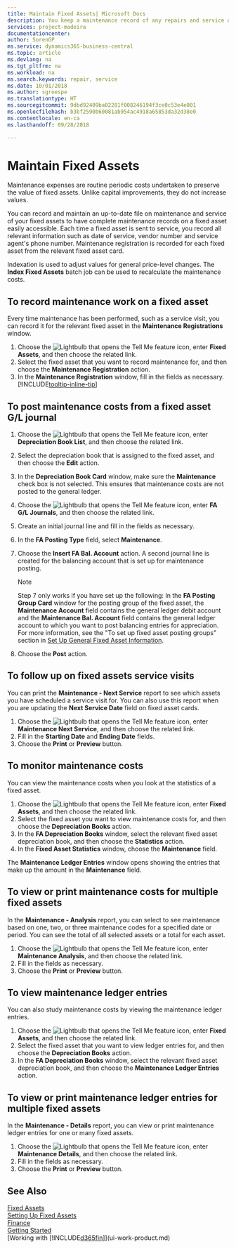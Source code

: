 ```yaml
---
title: Maintain Fixed Assets| Microsoft Docs
description: You keep a maintenance record of any repairs and service on a fixed asset.
services: project-madeira
documentationcenter: 
author: SorenGP
ms.service: dynamics365-business-central
ms.topic: article
ms.devlang: na
ms.tgt_pltfrm: na
ms.workload: na
ms.search.keywords: repair, service
ms.date: 10/01/2018
ms.author: sgroespe
ms.translationtype: HT
ms.sourcegitcommit: 9dbd92409ba02281f008246194f3ce0c53e4e001
ms.openlocfilehash: b3bf2590b60081ab954ac4918a65853da32d38e0
ms.contentlocale: en-ca
ms.lasthandoff: 09/28/2018

---
```

# <a name="maintain-fixed-assets"></a>Maintain Fixed Assets
Maintenance expenses are routine periodic costs undertaken to preserve the value of fixed assets. Unlike capital improvements, they do not increase values.

You can record and maintain an up-to-date file on maintenance and service of your fixed assets to have complete maintenance records on a fixed asset easily accessible. Each time a fixed asset is sent to service, you record all relevant information such as date of service, vendor number and service agent's phone number. Maintenance registration is recorded for each fixed asset from the relevant fixed asset card.

Indexation is used to adjust values for general price-level changes. The **Index Fixed Assets** batch job can be used to recalculate the maintenance costs.

## <a name="to-record-maintenance-work-on-a-fixed-asset"></a>To record maintenance work on a fixed asset
Every time maintenance has been performed, such as a service visit, you can record it for the relevant fixed asset in the **Maintenance Registrations** window.  

1. Choose the ![Lightbulb that opens the Tell Me feature](media/ui-search/search_small.png "Tell me what you want to do") icon, enter **Fixed Assets**, and then choose the related link.  
2. Select the fixed asset that you want to record maintenance for, and then choose the **Maintenance Registration** action.
3. In the **Maintenance Registration** window, fill in the fields as necessary. [!INCLUDE[tooltip-inline-tip](includes/tooltip-inline-tip_md.md)]  

## <a name="to-post-maintenance-costs-from-a-fixed-asset-gl-journal"></a>To post maintenance costs from a fixed asset G/L journal
1. Choose the ![Lightbulb that opens the Tell Me feature](media/ui-search/search_small.png "Tell me what you want to do") icon, enter **Depreciation Book List**, and then choose the related link.  
2. Select the depreciation book that is assigned to the fixed asset, and then choose the **Edit** action.
3. In the **Depreciation Book Card** window, make sure the **Maintenance** check box is not selected. This ensures that maintenance costs are not posted to the general ledger.
4. Choose the ![Lightbulb that opens the Tell Me feature](media/ui-search/search_small.png "Tell me what you want to do") icon, enter **FA G/L Journals**, and then choose the related link.  
5. Create an initial journal line and fill in the fields as necessary.
6. In the **FA Posting Type** field, select **Maintenance**.
7. Choose the **Insert FA Bal. Account** action. A second journal line is created for the balancing account that is set up for maintenance posting.

    > [!NOTE]  
    >   Step 7 only works if you have set up the following: In the **FA Posting Group Card** window for the posting group of the fixed asset, the **Maintenance Account** field contains the general ledger debit account and the **Maintenance Bal. Account** field contains the general ledger account to which you want to post balancing entries for appreciation. For more information, see the "To set up fixed asset posting groups" section in [Set Up General Fixed Asset Information](fa-how-setup-general.md).
8. Choose the **Post** action.

## <a name="to-follow-up-on-fixed-assets-service-visits"></a>To follow up on fixed assets service visits
You can print the **Maintenance - Next Service** report to see which assets you have scheduled a service visit for. You can also use this report when you are updating the **Next Service Date** field on fixed asset cards.  

1. Choose the ![Lightbulb that opens the Tell Me feature](media/ui-search/search_small.png "Tell me what you want to do") icon, enter **Maintenance Next Service**, and then choose the related link.  
2. Fill in the **Starting Date** and **Ending Date** fields.  
3. Choose the **Print** or **Preview** button.

## <a name="to-monitor-maintenance-costs"></a>To monitor maintenance costs
You can view the maintenance costs when you look at the statistics of a fixed asset.  

1. Choose the ![Lightbulb that opens the Tell Me feature](media/ui-search/search_small.png "Tell me what you want to do") icon, enter **Fixed Assets**, and then choose the related link.
2. Select the fixed asset you want to view maintenance costs for, and then choose the **Depreciation Books** action.
3. In the **FA Depreciation Books** window, select the relevant fixed asset depreciation book, and then choose the **Statistics** action.
4. In the **Fixed Asset Statistics** window, choose the **Maintenance** field.

The **Maintenance Ledger Entries** window opens showing the entries that make up the amount in the **Maintenance** field.

## <a name="to-view-or-print-maintenance-costs-for-multiple-fixed-assets"></a>To view or print maintenance costs for multiple fixed assets
In the **Maintenance - Analysis** report, you can select to see maintenance based on one, two, or three maintenance codes for a specified date or period. You can see the total of all selected assets or a total for each asset.

1. Choose the ![Lightbulb that opens the Tell Me feature](media/ui-search/search_small.png "Tell me what you want to do") icon, enter **Maintenance Analysis**, and then choose the related link.
2. Fill in the fields as necessary.
3. Choose the **Print** or **Preview** button.

## <a name="to-view-maintenance-ledger-entries"></a>To view maintenance ledger entries
You can also study maintenance costs by viewing the maintenance ledger entries.  

1. Choose the ![Lightbulb that opens the Tell Me feature](media/ui-search/search_small.png "Tell me what you want to do") icon, enter **Fixed Assets**, and then choose the related link.
2. Select the fixed asset that you want to view ledger entries for, and then choose the **Depreciation Books** action.
3. In the **FA Depreciation Books** window, select the relevant fixed asset depreciation book, and then choose the **Maintenance Ledger Entries** action.

## <a name="to-view-or-print-maintenance-ledger-entries-for-multiple-fixed-assets"></a>To view or print maintenance ledger entries for multiple fixed assets
In the **Maintenance - Details** report, you can view or print maintenance ledger entries for one or many fixed assets.  

1. Choose the ![Lightbulb that opens the Tell Me feature](media/ui-search/search_small.png "Tell me what you want to do") icon, enter **Maintenance Details**, and then choose the related link.
2. Fill in the fields as necessary.
3. Choose the **Print** or **Preview** button.

## <a name="see-also"></a>See Also
[Fixed Assets](fa-manage.md)  
[Setting Up Fixed Assets](fa-setup.md)  
[Finance](finance.md)  
[Getting Started](product-get-started.md)  
[Working with [!INCLUDE[d365fin](includes/d365fin_md.md)]](ui-work-product.md)

